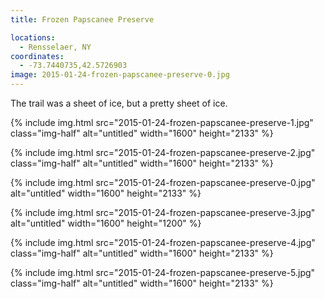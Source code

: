 ```yaml
---
title: Frozen Papscanee Preserve

locations:
  - Rensselaer, NY
coordinates:
  - -73.7440735,42.5726903
image: 2015-01-24-frozen-papscanee-preserve-0.jpg
---
```


The trail was a sheet of ice, but a pretty sheet of ice.

<div class="photos">

{% include img.html src="2015-01-24-frozen-papscanee-preserve-1.jpg" class="img-half" alt="untitled" width="1600" height="2133" %}

{% include img.html src="2015-01-24-frozen-papscanee-preserve-2.jpg" class="img-half" alt="untitled" width="1600" height="2133" %}

{% include img.html src="2015-01-24-frozen-papscanee-preserve-0.jpg"  alt="untitled" width="1600" height="2133" %}

{% include img.html src="2015-01-24-frozen-papscanee-preserve-3.jpg" alt="untitled" width="1600" height="1200" %}

{% include img.html src="2015-01-24-frozen-papscanee-preserve-4.jpg" class="img-half" alt="untitled" width="1600" height="2133" %}

{% include img.html src="2015-01-24-frozen-papscanee-preserve-5.jpg" class="img-half" alt="untitled" width="1600" height="2133" %}

</div>
